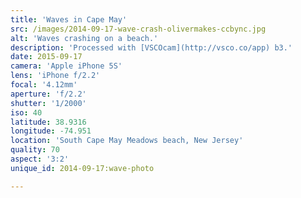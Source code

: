 ```yaml
---
title: 'Waves in Cape May'
src: /images/2014-09-17-wave-crash-olivermakes-ccbync.jpg
alt: 'Waves crashing on a beach.'
description: 'Processed with [VSCOcam](http://vsco.co/app) b3.'
date: 2015-09-17
camera: 'Apple iPhone 5S'
lens: 'iPhone f/2.2'
focal: '4.12mm'
aperture: 'f/2.2'
shutter: '1/2000'
iso: 40
latitude: 38.9316
longitude: -74.951
location: 'South Cape May Meadows beach, New Jersey'
quality: 70
aspect: '3:2'
unique_id: 2014-09-17:wave-photo

---
```

